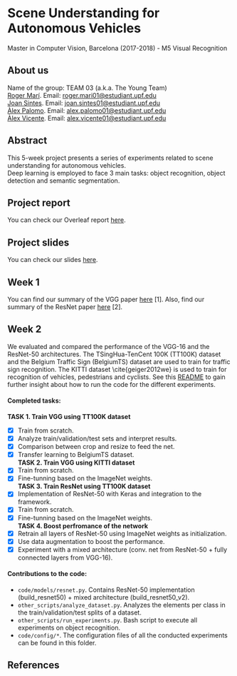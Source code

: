 # Scene Understanding for Autonomous Vehicles
Master in Computer Vision, Barcelona (2017-2018) - M5 Visual Recognition

## About us
Name of the group: TEAM 03 (a.k.a. The Young Team)  
[Roger Marí](https://github.com/rogermm14). Email: roger.mari01@estudiant.upf.edu  
[Joan Sintes](https://github.com/JoSintes8). Email: joan.sintes01@estudiant.upf.edu  
[Àlex Palomo](https://github.com/alexpalomodominguez). Email: alex.palomo01@estudiant.upf.edu  
[Àlex Vicente](https://github.com/AlexVicenteS). Email: alex.vicente01@estudiant.upf.edu  

## Abstract
This 5-week project presents a series of experiments related to scene understanding for autonomous vehicles.   
Deep learning is employed to face 3 main tasks: object recognition, object detection and semantic segmentation.  

## Project report
You can check our Overleaf report [here](https://www.overleaf.com/read/mgdfttmpqkgx).

## Project slides
You can check our slides [here](https://docs.google.com/presentation/d/1Vlk9INjR2pFve4IUYKt027kSwZSVRazxz6rFk_DsciM/edit?usp=sharing).

## Week 1
You can find our summary of the VGG paper [here](https://www.overleaf.com/read/bpwcjjmpnnsy) [1].
Also, find our summary of the ResNet paper [here](https://www.overleaf.com/read/qwdjmppkrpcg) [2].

## Week 2
We evaluated and compared the performance of the VGG-16 and the ResNet-50 architectures. The TSingHua-TenCent 100K (TT100K) dataset and the Belgium Traffic Sign (BelgiumTS) dataset are used to train for traffic sign recognition. The KITTI dataset \cite{geiger2012we} is used to train for recognition of vehicles, pedestrians and cyclists. See this [README](https://github.com/rogermm14/mcv-m5/blob/master/code/README.md) to gain further insight about how to run the code for the different experiments.

#### Completed tasks:
**TASK 1. Train VGG using TT100K dataset**   
- [x] Train from scratch.    
- [x] Analyze train/validation/test sets and interpret results.    
- [x] Comparison between crop and resize to feed the net.   
- [x] Transfer learning to BelgiumTS dataset.   
**TASK 2. Train VGG using KITTI dataset**    
- [x] Train from scratch.    
- [x] Fine-tunning based on the ImageNet weights.    
**TASK 3. Train ResNet using TT100K dataset**    
- [x] Implementation of ResNet-50 with Keras and integration to the framework.       
- [x] Train from scratch.    
- [x] Fine-tunning based on the ImageNet weights.   
**TASK 4. Boost perfromance of the network**    
- [x] Retrain all layers of ResNet-50 using ImageNet weights as initialization.      
- [x] Use data augmentation to boost the performance.       
- [x] Experiment with a mixed architecture (conv. net from ResNet-50 + fully connected layers from VGG-16).       

#### Contributions to the code:    
+ `code/models/resnet.py`. Contains ResNet-50 implementation (build_resnet50) + mixed architecture (build_resnet50_v2).   
+ `other_scripts/analyze_dataset.py`. Analyzes the elements per class in the train/validation/test splits of a dataset.   
+ `other_scripts/run_experiments.py`. Bash script to execute all experiments on object recognition.   
+ `code/config/*`. The configuration files of all the conducted experiments can be found in this folder.   


## References
